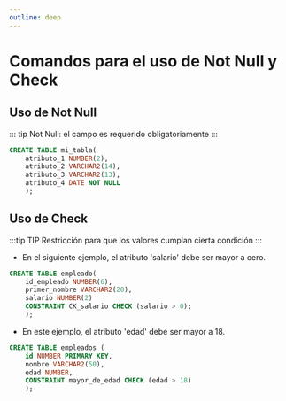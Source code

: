```yaml
---
outline: deep
---
```


# Comandos para el uso de Not Null y Check


## Uso de Not Null

::: tip
Not Null: el campo es requerido obligatoriamente
:::

```sql
CREATE TABLE mi_tabla(
    atributo_1 NUMBER(2),
    atributo_2 VARCHAR2(14),
    atributo_3 VARCHAR2(13),
    atributo_4 DATE NOT NULL
    );
```


## Uso de Check

:::tip TIP
Restricción para que los valores cumplan cierta condición
:::

* En el siguiente ejemplo, el atributo 'salario' debe ser mayor a cero.

```sql
CREATE TABLE empleado(
    id_empleado NUMBER(6),
    primer_nombre VARCHAR2(20),
    salario NUMBER(2)
    CONSTRAINT CK_salario CHECK (salario > 0);
    );
```


* En este ejemplo, el atributo 'edad' debe ser mayor a 18.

```sql
CREATE TABLE empleados (
    id NUMBER PRIMARY KEY,
    nombre VARCHAR2(50),
    edad NUMBER,
    CONSTRAINT mayor_de_edad CHECK (edad > 18)
    );
```